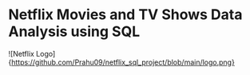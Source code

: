 # Netflix Movies and TV Shows Data Analysis using SQL

![Netflix Logo]{https://github.com/Prahu09/netflix_sql_project/blob/main/logo.png}
